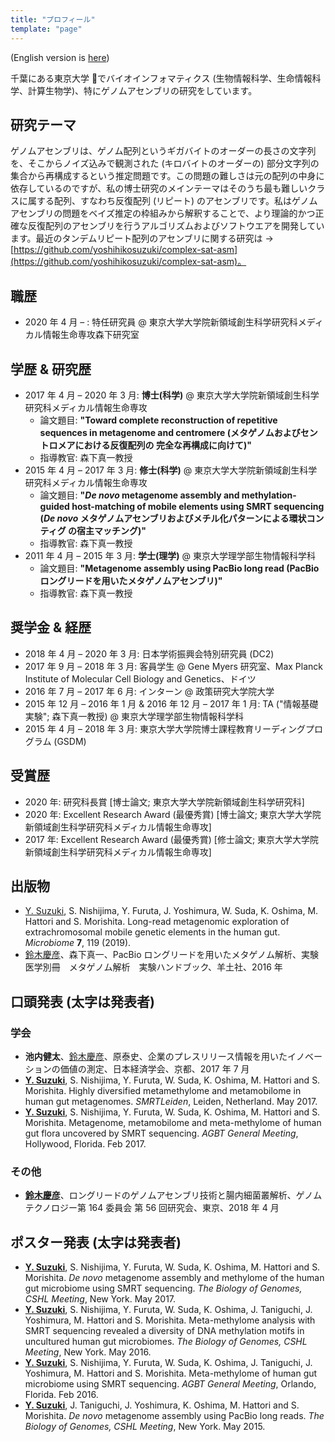 ```yaml
---
title: "プロフィール"
template: "page"
---
```


(English version is [here](/pages/about))

千葉にある東京大学 &#x1f914;でバイオインフォマティクス (生物情報科学、生命情報科学、計算生物学)、特にゲノムアセンブリの研究をしています。

## 研究テーマ

ゲノムアセンブリは、ゲノム配列というギガバイトのオーダーの長さの文字列を、そこからノイズ込みで観測された (キロバイトのオーダーの) 部分文字列の集合から再構成するという推定問題です。この問題の難しさは元の配列の中身に依存しているのですが、私の博士研究のメインテーマはそのうち最も難しいクラスに属する配列、すなわち反復配列 (リピート) のアセンブリです。私はゲノムアセンブリの問題をベイズ推定の枠組みから解釈することで、より理論的かつ正確な反復配列のアセンブリを行うアルゴリズムおよびソフトウエアを開発しています。最近のタンデムリピート配列のアセンブリに関する研究は → [https://github.com/yoshihikosuzuki/complex-sat-asm](https://github.com/yoshihikosuzuki/complex-sat-asm)。

## 職歴

- 2020 年 4 月 – : 特任研究員 @ 東京大学大学院新領域創生科学研究科メディカル情報生命専攻森下研究室

## 学歴 & 研究歴

- 2017 年 4 月 – 2020 年 3 月: **博士(科学)** @ 東京大学大学院新領域創生科学研究科メディカル情報生命専攻
  - 論文題目: **"Toward complete reconstruction of repetitive sequences in metagenome and centromere (メタゲノムおよびセントロメアにおける反復配列の 完全な再構成に向けて)"**
  - 指導教官: 森下真一教授
- 2015 年 4 月 – 2017 年 3 月: **修士(科学)** @ 東京大学大学院新領域創生科学研究科メディカル情報生命専攻
  - 論文題目: **"_De novo_ metagenome assembly and methylation-guided host-matching of mobile elements using SMRT sequencing (_De novo_ メタゲノムアセンブリおよびメチル化パターンによる環状コンティグ の宿主マッチング)"**
  - 指導教官: 森下真一教授
- 2011 年 4 月 – 2015 年 3 月: **学士(理学)** @ 東京大学理学部生物情報科学科
  - 論文題目: **"Metagenome assembly using PacBio long read (PacBio ロングリードを用いたメタゲノムアセンブリ)"**
  - 指導教官: 森下真一教授

## 奨学金 & 経歴

- 2018 年 4 月 – 2020 年 3 月: 日本学術振興会特別研究員 (DC2)
- 2017 年 9 月 – 2018 年 3 月: 客員学生 @ Gene Myers 研究室、Max Planck Institute of Molecular Cell Biology and Genetics、ドイツ
- 2016 年 7 月 – 2017 年 6 月: インターン @ 政策研究大学院大学
- 2015 年 12 月 – 2016 年 1 月 & 2016 年 12 月 – 2017 年 1 月: TA ("情報基礎実験"; 森下真一教授) @ 東京大学理学部生物情報科学科
- 2015 年 4 月 – 2018 年 3 月: 東京大学大学院博士課程教育リーディングプログラム (GSDM)

## 受賞歴

- 2020 年: 研究科長賞 [博士論文; 東京大学大学院新領域創生科学研究科]
- 2020 年: Excellent Research Award (最優秀賞) [博士論文; 東京大学大学院新領域創生科学研究科メディカル情報生命専攻]
- 2017 年: Excellent Research Award (最優秀賞) [修士論文; 東京大学大学院新領域創生科学研究科メディカル情報生命専攻]

## 出版物

- <u>Y. Suzuki</u>, S. Nishijima, Y. Furuta, J. Yoshimura, W. Suda, K. Oshima, M. Hattori and S. Morishita. Long-read metagenomic exploration of extrachromosomal mobile genetic elements in the human gut. _Microbiome_ **7**, 119 (2019).
- <u>鈴木慶彦</u>、森下真一、PacBio ロングリードを用いたメタゲノム解析、実験医学別冊　メタゲノム解析　実験ハンドブック、羊土社、2016 年

## 口頭発表 (太字は発表者)

### 学会

- **池内健太**、<u>鈴木慶彦</u>、原泰史、企業のプレスリリース情報を用いたイノベーションの価値の測定、日本経済学会、京都、2017 年 7 月
- **<u>Y. Suzuki</u>**, S. Nishijima, Y. Furuta, W. Suda, K. Oshima, M. Hattori and S. Morishita. Highly diversified metamethylome and metamobilome in human gut metagenomes. _SMRTLeiden_, Leiden, Netherland. May 2017.
- **<u>Y. Suzuki</u>**, S. Nishijima, Y. Furuta, W. Suda, K. Oshima, M. Hattori and S. Morishita. Metagenome, metamobilome and meta-methylome of human gut flora uncovered by SMRT sequencing. _AGBT General Meeting_, Hollywood, Florida. Feb 2017.

### その他

- **<u>鈴木慶彦</u>**、ロングリードのゲノムアセンブリ技術と腸内細菌叢解析、ゲノムテクノロジー第 164 委員会
  第 56 回研究会、東京、2018 年 4 月

## ポスター発表 (太字は発表者)

- **<u>Y. Suzuki</u>**, S. Nishijima, Y. Furuta, W. Suda, K. Oshima, M. Hattori and S. Morishita. _De novo_ metagenome assembly and methylome of the human gut microbiome using SMRT sequencing. _The Biology of Genomes, CSHL Meeting_, New York. May 2017.
- **<u>Y. Suzuki</u>**, S. Nishijima, Y. Furuta, W. Suda, K. Oshima, J. Taniguchi, J. Yoshimura, M. Hattori and S. Morishita. Meta-methylome analysis with SMRT sequencing revealed a diversity of DNA methylation motifs in uncultured human gut microbiomes. _The Biology of Genomes, CSHL Meeting_, New York. May 2016.
- **<u>Y. Suzuki</u>**, S. Nishijima, Y. Furuta, W. Suda, K. Oshima, J. Taniguchi, J. Yoshimura, M. Hattori and S. Morishita. Meta-methylome of human gut microbiome using SMRT sequencing. _AGBT General Meeting_, Orlando, Florida. Feb 2016.
- **<u>Y. Suzuki</u>**, J. Taniguchi, J. Yoshimura, K. Oshima, M. Hattori and S. Morishita. _De novo_ metagenome assembly using PacBio long reads. _The Biology of Genomes, CSHL Meeting_, New York. May 2015.

